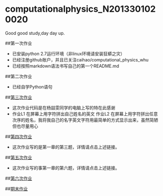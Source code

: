 # computationalphysics_N2013301020020
Good good study,day day up.

##第一次作业
*  已安装python 2.7运行环境（非linux环境请安装狂蟒之灾）
*  已经注册github账户，并且已关注caihao/computational_physics_whu
*  已经按照markdown语法书写自己的第一个README.md

##第二次作业
*  已经自学Python语句

##[第三次作业](https://raw.githubusercontent.com/SaraXW/computationalphysics_N2013301020020/master/xw.py)
*  这次作业代码是在杨喆雯同学的电脑上写的特在此感谢
*  作业L1 在屏幕上用字符拼出自己姓名的英文 作业L2 在屏幕上用字符拼出任意次序的姓名，我将我自己的名字英文字符用最简单的方式显示出来，虽然简陋但也尽量用心

##[第四次作业](https://www.zybuluo.com/Saraxw/note/413540)
*  这次作业写的是第一章的第三题，详情请点击上述链接。

##[第五次作业](https://www.zybuluo.com/Saraxw/note/413577)
*  这次作业写的事第一章的第六题，详情请点击上述链接。

##[第六次作业](https://www.zybuluo.com/Saraxw/note/413860)

##[期末作业](https://github.com/SaraXW/computationalphysics_N2013301020020/blob/master/Final-exam/%E6%9C%9F%E6%9C%AB%E4%BD%9C%E4%B8%9A.pdf)
